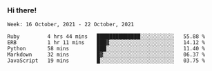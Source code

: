 ### Hi there!

<!--START_SECTION:waka-->
```text
Week: 16 October, 2021 - 22 October, 2021

Ruby         4 hrs 44 mins   ██████████████░░░░░░░░░░░   55.88 % 
ERB          1 hr 11 mins    ███▓░░░░░░░░░░░░░░░░░░░░░   14.12 % 
Python       58 mins         ███░░░░░░░░░░░░░░░░░░░░░░   11.40 % 
Markdown     32 mins         █▓░░░░░░░░░░░░░░░░░░░░░░░   06.37 % 
JavaScript   19 mins         █░░░░░░░░░░░░░░░░░░░░░░░░   03.75 % 
```
<!--END_SECTION:waka-->
